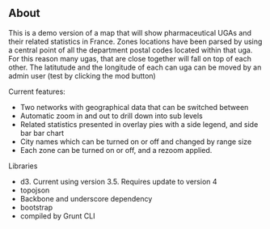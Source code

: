 ## About 

This is a demo version of a map that will show pharmaceutical UGAs and their related statistics in France. Zones locations
have been parsed by using a central point of all the department postal codes located within that uga. For this reason
many ugas, that are close together will fall on top of each other. The latitutude and the longitude of each can uga can
be moved by an admin user (test by clicking the mod button)

Current features:

- Two networks with geographical data that can be switched between
- Automatic zoom in and out to drill down into sub levels
- Related statistics presented in overlay pies with a side legend, and side bar bar chart
- City names which can be turned on or off and changed by range size
- Each zone can be turned on or off, and a rezoom applied.

Libraries

- d3. Current using version 3.5. Requires update to version 4
- topojson
- Backbone and underscore dependency
- bootstrap
- compiled by Grunt CLI



